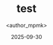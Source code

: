 ---
title: test
date: 2025-09-30
categories: [1-Learning Path, 2Ler-Server]
tags: [Learning Path]
author: <author_mpmk>
---